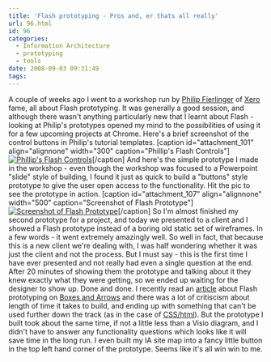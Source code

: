 ```yaml
---
title: 'Flash prototyping - Pros and, er thats all really'
url: 96.html
id: 96
categories:
  - Information Architecture
  - prototyping
  - tools
date: 2008-09-03 09:31:49
tags:
---
```


A couple of weeks ago I went to a workshop run by [Philip Fierlinger](http://turntablemedia.com/blog/) of [Xero](http://www.xero.com/) fame, all about Flash prototyping. It was generally a good session, and although there wasn't anything particularly new that I learnt about Flash - looking at Philip's prototypes opened my mind to the possibilities of using it for a few upcoming projects at Chrome. Here's a brief screenshot of the control buttons in Philip's tutorial templates. \[caption id="attachment_101" align="alignnone" width="300" caption="Phillip's Flash Controls"\][![Phillip's Flash Controls](http://www.infofoundry.net/wp-content/uploads/2008/09/flashpp-300x165.png "flashpp")](http://www.infofoundry.net/wp-content/uploads/2008/09/flashpp.png)\[/caption\] And here's the simple prototype I made in the workshop - even though the workshop was focused to a Powerpoint "slide" style of building, I found it just as quick to build a "buttons" style prototype to give the user open access to the functionality. Hit the pic to see the prototype in action. \[caption id="attachment_107" align="alignnone" width="500" caption="Screenshot of Flash Prototype"\][![Screenshot of Flash Prototype](http://www.infofoundry.net/wp-content/uploads/2008/09/flashproto.png "flashproto")](/wp-content/uploads/PFflashPT/PhillipWorkshop_3.html)\[/caption\] So I'm almost finished my second prototype for a project, and today we presented to a client and I showed a Flash prototype instead of a boring old static set of wireframes. In a few words - it went extremely amazingly well. So well in fact, that because this is a new client we're dealing with, I was half wondering whether it was just the client and not the process. But I must say - this is the first time I have ever presented and not really had even a single question at the end. After 20 minutes of showing them the prototype and talking about it they knew exactly what they were getting, so we ended up waiting for the designer to show up. Done and done. I recently read an [article](http://www.boxesandarrows.com/view/quick-and-easy-flash "Flash prototyping - Boxes and Arrows") about Flash prototyping on [Boxes and Arrows](http://boxesandarrows.com/) and there was a lot of critiscism about length of time it takes to build, and ending up with something that can't be used further down the track (as in the case of [CSS/html](http://www.boxesandarrows.com/view/html_wireframes_and_prototypes_all_gain_and_no_pain)). But the prototype I built took about the same time, if not a little less than a Visio diagram, and I didn't have to answer any functionality questions which looks like it will save time in the long run. I even built my IA site map into a fancy little button in the top left hand corner of the prototype. Seems like it's all win win to me.